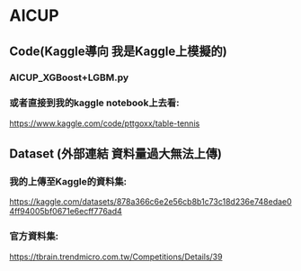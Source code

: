 # AICUP
## Code(Kaggle導向 我是Kaggle上模擬的)
### AICUP_XGBoost+LGBM.py
### 或者直接到我的kaggle notebook上去看:
https://www.kaggle.com/code/pttgoxx/table-tennis
## Dataset (外部連結 資料量過大無法上傳)
### 我的上傳至Kaggle的資料集:
https://kaggle.com/datasets/878a366c6e2e56cb8b1c73c18d236e748edae04ff94005bf0671e6ecff776ad4
### 官方資料集:
https://tbrain.trendmicro.com.tw/Competitions/Details/39

